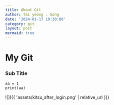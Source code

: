 ```yaml
---
title: About Git
author: Tai yeong . Song
date: '2024-01-17 19:30:00'
category: git
layout: post
mermaid: true
---
```


# My Git

### Sub Title

```
aa = 1
print(aa)
```
![]({{ 'assets/kitsu_after_login.png' | relative_url }})
